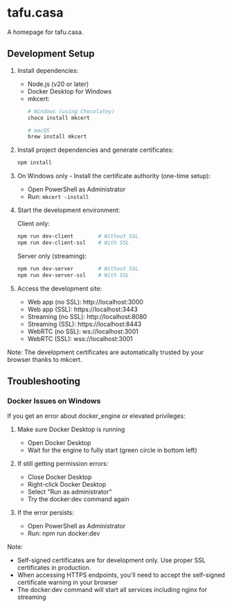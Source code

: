 # tafu.casa
A homepage for tafu.casa.

## Development Setup

1. Install dependencies:
   - Node.js (v20 or later)
   - Docker Desktop for Windows
   - mkcert:
     ```bash
     # Windows (using Chocolatey)
     choco install mkcert
     
     # macOS
     brew install mkcert
     ```

2. Install project dependencies and generate certificates:
   ```bash
   npm install
   ```

3. On Windows only - Install the certificate authority (one-time setup):
   - Open PowerShell as Administrator
   - Run: `mkcert -install`

4. Start the development environment:

   Client only:
   ```bash
   npm run dev-client        # Without SSL
   npm run dev-client-ssl    # With SSL
   ```

   Server only (streaming):
   ```bash
   npm run dev-server        # Without SSL
   npm run dev-server-ssl    # With SSL
   ```

4. Access the development site:
   - Web app (no SSL): http://localhost:3000
   - Web app (SSL): https://localhost:3443
   - Streaming (no SSL): http://localhost:8080
   - Streaming (SSL): https://localhost:8443
   - WebRTC (no SSL): ws://localhost:3001
   - WebRTC (SSL): wss://localhost:3001

Note: The development certificates are automatically trusted by your browser thanks to mkcert.

## Troubleshooting

### Docker Issues on Windows

If you get an error about docker_engine or elevated privileges:

1. Make sure Docker Desktop is running
   - Open Docker Desktop
   - Wait for the engine to fully start (green circle in bottom left)

2. If still getting permission errors:
   - Close Docker Desktop
   - Right-click Docker Desktop
   - Select "Run as administrator"
   - Try the docker:dev command again

3. If the error persists:
   - Open PowerShell as Administrator
   - Run: npm run docker:dev

Note: 
- Self-signed certificates are for development only. Use proper SSL certificates in production.
- When accessing HTTPS endpoints, you'll need to accept the self-signed certificate warning in your browser
- The docker:dev command will start all services including nginx for streaming
